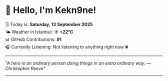 # 👋 Hello, I'm Kekn9ne!

🗓️ Today is: **Saturday, 13 September 2025**  
🌤️ Weather in Istanbul: **☀️   +22°C**  
📊 GitHub Contributions: **91**  
🎧 Currently Listening: Not listening to anything right now ❌

---

_"A hero is an ordinary person doing things in an extra ordinary way. — *Christopher Reeve*"_

---
